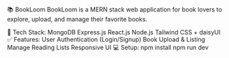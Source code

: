 📚 BookLoom
BookLoom is a MERN stack web application for book lovers to explore, upload, and manage their favorite books.

🚀 Tech Stack:
MongoDB
Express.js
React.js
Node.js
Tailwind CSS + daisyUI
✅ Features:
User Authentication (Login/Signup)
Book Upload & Listing
Manage Reading Lists
Responsive UI
💻 Setup:
npm install
npm run dev
